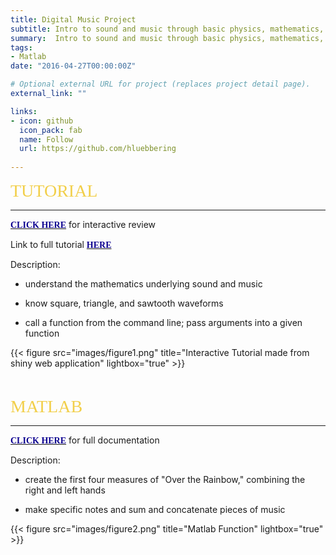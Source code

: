 ```yaml
---
title: Digital Music Project
subtitle: Intro to sound and music through basic physics, mathematics, algorithms, fundamental music theory, recorded digital audio, and MIDI. 
summary:  Intro to sound and music through basic physics, mathematics, algorithms, fundamental music theory, recorded digital audio, and MIDI. 
tags:
- Matlab
date: "2016-04-27T00:00:00Z"

# Optional external URL for project (replaces project detail page).
external_link: ""

links:
- icon: github
  icon_pack: fab
  name: Follow
  url: https://github.com/hluebbering
  
---
```



<span style="color: #f2cf4a; font-family: Babas; font-size: 2em;">TUTORIAL</span>

***

[<span style="color:#0c008f; font-family: Babas;">**CLICK HERE**</span>](https://hannahluebbering.shinyapps.io/studyguide2/) for interactive review

Link to full tutorial [<span style="color:#0c008f; font-family: Babas;">**HERE**</span>](https://hannahluebbering.shinyapps.io/studyguide3/)

Description:

- understand the mathematics underlying sound and music

- know square, triangle, and sawtooth waveforms

- call a function from the command line; pass arguments into a given function

{{< figure src="images/figure1.png" title="Interactive Tutorial made from shiny web application" lightbox="true" >}}


<p>&nbsp;</p>


<span style="color: #f2cf4a; font-family: Babas; font-size: 2em;">MATLAB</span>

***
[<span style="color:#0c008f; font-family: Babas;">**CLICK HERE**</span>](https://github.com/hluebbering/music_in_matlab) 
for full documentation

Description:

- create the first four measures of "Over the Rainbow," combining the right and left hands

- make specific notes and sum and concatenate pieces of music

{{< figure src="images/figure2.png" title="Matlab Function" lightbox="true" >}}
